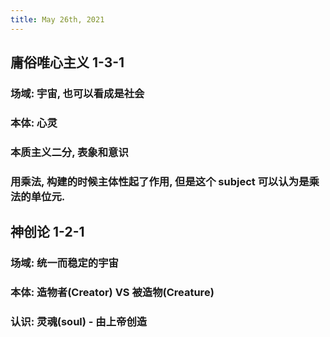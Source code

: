 ```yaml
---
title: May 26th, 2021
---
```


## 庸俗唯心主义 1-3-1
### 场域: 宇宙, 也可以看成是社会
### 本体: 心灵
### 本质主义二分, 表象和意识
### 用乘法, 构建的时候主体性起了作用, 但是这个 subject 可以认为是乘法的单位元.
## 神创论 1-2-1
### 场域: 统一而稳定的宇宙
### 本体: 造物者(Creator) VS 被造物(Creature)
### 认识: 灵魂(soul) - 由上帝创造
